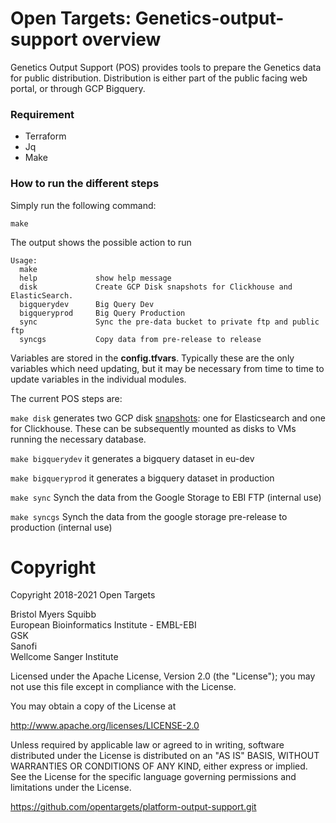# Open Targets: Genetics-output-support overview

Genetics Output Support (POS) provides tools to prepare the Genetics data for public distribution. Distribution is either part of the public facing web portal, or through GCP Bigquery.

### Requirement
- Terraform
- Jq
- Make
### How to run the different steps
Simply run the following command:

```make```

The output shows the possible action to run

```
Usage:
  make
  help             show help message
  disk             Create GCP Disk snapshots for Clickhouse and ElasticSearch.
  bigquerydev      Big Query Dev
  bigqueryprod     Big Query Production
  sync             Sync the pre-data bucket to private ftp and public ftp
  syncgs           Copy data from pre-release to release 
```

Variables are stored in the **config.tfvars**. Typically these are the only variables which need updating, but it may be necessary from time to time to update variables in the individual modules.

The current POS steps are:

```make disk``` generates two GCP disk [snapshots](https://cloud.google.com/compute/docs/disks/snapshots): one for Elasticsearch and one for Clickhouse. These can be subsequently mounted as disks to VMs running the necessary database.

```make bigquerydev``` it generates a bigquery dataset in eu-dev

```make bigqueryprod``` it generates a bigquery dataset in production

```make sync``` Synch the data from the Google Storage to EBI FTP (internal use)

```make syncgs``` Synch the data from the google storage pre-release to production (internal use)

# Copyright
Copyright 2018-2021 Open Targets

Bristol Myers Squibb <br>
European Bioinformatics Institute - EMBL-EBI <br>
GSK <br>
Sanofi <br>
Wellcome Sanger Institute <br>

Licensed under the Apache License, Version 2.0 (the "License");
you may not use this file except in compliance with the License.

You may obtain a copy of the License at

   http://www.apache.org/licenses/LICENSE-2.0

Unless required by applicable law or agreed to in writing, software
distributed under the License is distributed on an "AS IS" BASIS,
WITHOUT WARRANTIES OR CONDITIONS OF ANY KIND, either express or implied.
See the License for the specific language governing permissions and
limitations under the License.

https://github.com/opentargets/platform-output-support.git
